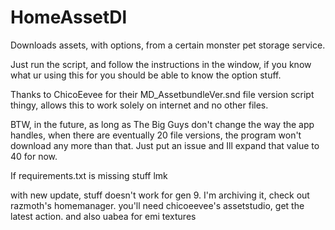 # HomeAssetDl
Downloads assets, with options, from a certain monster pet storage service.

Just run the script, and follow the instructions in the window, if you know what ur using this for you should be able to know the option stuff.

Thanks to ChicoEevee for their MD_AssetbundleVer.snd file version script thingy, allows this to work solely on internet and no other files.


BTW, in the future, as long as The Big Guys don't change the way the app handles, when there are eventually 20 file versions, the program won't download any more than that. Just put an issue and Ill expand that value to 40 for now.


If requirements.txt is missing stuff lmk

with new update, stuff doesn't work for gen 9. I'm archiving it, check out razmoth's homemanager. you'll need chicoeevee's assetstudio, get the latest action. and also uabea for emi textures
